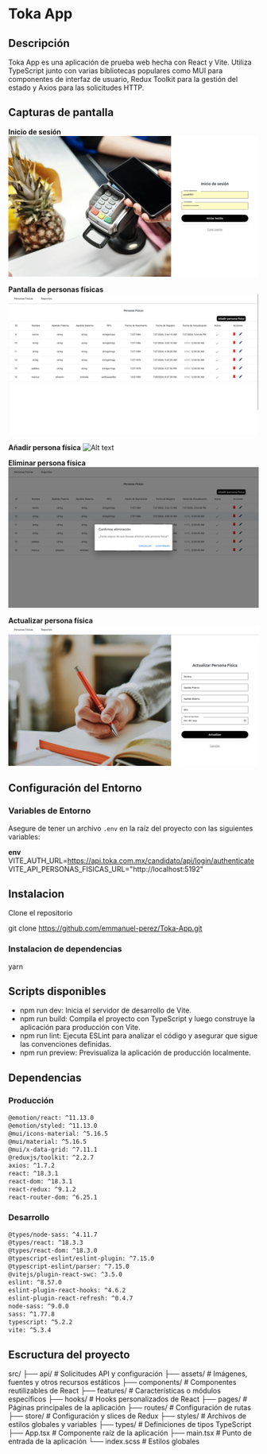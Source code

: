 # Toka App

## Descripción

Toka App es una aplicación de prueba web hecha con React y Vite. Utiliza TypeScript junto con varias bibliotecas populares como MUI para componentes de interfaz de usuario, Redux Toolkit para la gestión del estado y Axios para las solicitudes HTTP.

## Capturas de pantalla

**Inicio de sesión**
![Alt text](src/assets/screenshots/login.png)

**Pantalla de personas físicas**
![Alt text](src/assets/screenshots/personas-fisicas.png)

**Añadir persona física**
![Alt text](src/assets/screenshots/añadir-persona-fisica.png)

**Eliminar persona física**
![Alt text](src/assets/screenshots/eliminacion.png)

**Actualizar persona física**
![Alt text](src/assets/screenshots/actualizar.png)




## Configuración del Entorno

### Variables de Entorno

Asegure de tener un archivo `.env` en la raíz del proyecto con las siguientes variables:

**env**
VITE_AUTH_URL=https://api.toka.com.mx/candidato/api/login/authenticate
VITE_API_PERSONAS_FISICAS_URL="http://localhost:5192"

## Instalacion

Clone el repositorio 

  git clone https://github.com/emmanuel-perez/Toka-App.git

### Instalacion de dependencias

  yarn

## Scripts disponibles

* npm run dev: Inicia el servidor de desarrollo de Vite.
* npm run build: Compila el proyecto con TypeScript y luego construye la aplicación para producción con Vite.
* npm run lint: Ejecuta ESLint para analizar el código y asegurar que sigue las convenciones definidas.
* npm run preview: Previsualiza la aplicación de producción localmente.

## Dependencias

### Producción

    @emotion/react: ^11.13.0
    @emotion/styled: ^11.13.0
    @mui/icons-material: ^5.16.5
    @mui/material: ^5.16.5
    @mui/x-data-grid: ^7.11.1
    @reduxjs/toolkit: ^2.2.7
    axios: ^1.7.2
    react: ^18.3.1
    react-dom: ^18.3.1
    react-redux: ^9.1.2
    react-router-dom: ^6.25.1

### Desarrollo

    @types/node-sass: ^4.11.7
    @types/react: ^18.3.3
    @types/react-dom: ^18.3.0
    @typescript-eslint/eslint-plugin: ^7.15.0
    @typescript-eslint/parser: ^7.15.0
    @vitejs/plugin-react-swc: ^3.5.0
    eslint: ^8.57.0
    eslint-plugin-react-hooks: ^4.6.2
    eslint-plugin-react-refresh: ^0.4.7
    node-sass: ^9.0.0
    sass: ^1.77.8
    typescript: ^5.2.2
    vite: ^5.3.4

##  Escructura del proyecto
src/
├── api/                # Solicitudes API y configuración
├── assets/             # Imágenes, fuentes y otros recursos estáticos
├── components/         # Componentes reutilizables de React
├── features/           # Características o módulos específicos
├── hooks/              # Hooks personalizados de React
├── pages/              # Páginas principales de la aplicación
├── routes/             # Configuración de rutas
├── store/              # Configuración y slices de Redux
├── styles/             # Archivos de estilos globales y variables
├── types/              # Definiciones de tipos TypeScript
├── App.tsx             # Componente raíz de la aplicación
├── main.tsx            # Punto de entrada de la aplicación
└── index.scss          # Estilos globales


